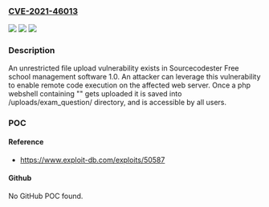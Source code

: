 ### [CVE-2021-46013](https://cve.mitre.org/cgi-bin/cvename.cgi?name=CVE-2021-46013)
![](https://img.shields.io/static/v1?label=Product&message=n%2Fa&color=blue)
![](https://img.shields.io/static/v1?label=Version&message=n%2Fa&color=blue)
![](https://img.shields.io/static/v1?label=Vulnerability&message=n%2Fa&color=brighgreen)

### Description

An unrestricted file upload vulnerability exists in Sourcecodester Free school management software 1.0. An attacker can leverage this vulnerability to enable remote code execution on the affected web server. Once a php webshell containing "<?php system($_GET["cmd"]); ?>" gets uploaded it is saved into /uploads/exam_question/ directory, and is accessible by all users.

### POC

#### Reference
- https://www.exploit-db.com/exploits/50587

#### Github
No GitHub POC found.

